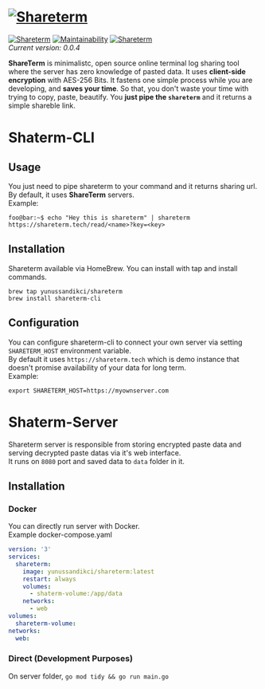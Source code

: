 # [![Shareterm](https://abload.de/img/shareterm_bannerp1jvz.png)](https://shareterm.tech)
[![Shareterm](https://api.travis-ci.org/yunussandikci/shareterm.svg?branch=master)](https://shareterm.tech)
[![Maintainability](https://api.codeclimate.com/v1/badges/a33bfde910d83c90b032/maintainability)](https://codeclimate.com/github/yunussandikci/shareterm/maintainability)
[![Shareterm](https://img.shields.io/docker/image-size/yunussandikci/shareterm)](https://shareterm.tech)\
*Current version: 0.0.4*

**ShareTerm** is minimalistc, open source online terminal log sharing tool where the server has zero knowledge of pasted data.
It uses **client-side encryption** with AES-256 Bits. It fastens one simple process while you are developing, and **saves your time**. So that, you don't waste your time with trying to copy, paste, beautify. You **just pipe the `shareterm`** and it returns a simple shareble link.

# Shaterm-CLI

## Usage
You just need to pipe shareterm to your command and it returns sharing url. By default, it uses **ShareTerm** servers.\
Example:
```console
foo@bar:~$ echo "Hey this is shareterm" | shareterm
https://shareterm.tech/read/<name>?key=<key>
```

## Installation
Shareterm available via HomeBrew. You can install with tap and install commands.
```console
brew tap yunussandikci/shareterm
brew install shareterm-cli
```

## Configuration
You can configure shareterm-cli to connect your own server via setting `SHARETERM_HOST` environment variable.\
By default it uses `https://shareterm.tech` which is demo instance that doesn't promise availability of your data for long term.\
Example: 
```console
export SHARETERM_HOST=https://myownserver.com
```

# Shaterm-Server
Shareterm server is responsible from storing encrypted paste data and serving decrypted paste datas via it's web interface.\
It runs on `8080` port and  saved data to `data` folder in it.
## Installation
### Docker
You can directly run server with Docker.\
Example docker-compose.yaml
```yaml
version: '3'
services:
  shareterm:
    image: yunussandikci/shareterm:latest
    restart: always
    volumes:
      - shaterm-volume:/app/data
    networks:
      - web
volumes:
  shareterm-volume:
networks:
  web:
```
### Direct (Development Purposes)
On server folder, `go mod tidy && go run main.go`
